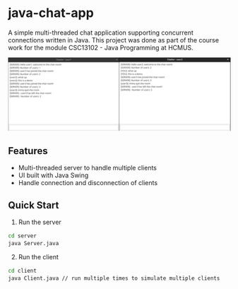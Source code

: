 # java-chat-app

A simple multi-threaded chat application supporting concurrent connections written in Java. This project was done as part of the course work for the module CSC13102 - Java Programming at HCMUS.

![thumbnail](assets/thumbnail.png)

## Features

- Multi-threaded server to handle multiple clients
- UI built with Java Swing
- Handle connection and disconnection of clients

## Quick Start

1. Run the server

```bash
cd server
java Server.java
```

2. Run the client

```bash
cd client
java Client.java // run multiple times to simulate multiple clients
```
